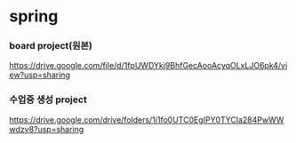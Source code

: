 # spring

### board project(원본)
https://drive.google.com/file/d/1fpUWDYkj9BhfGecAooAcyqOLxLJO6pk4/view?usp=sharing

### 수업중 생성 project
https://drive.google.com/drive/folders/1i1fo0UTC0EgIPY0TYCla284PwWWwdzv8?usp=sharing
